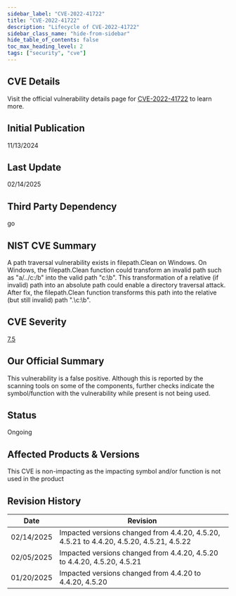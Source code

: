 ```yaml
---
sidebar_label: "CVE-2022-41722"
title: "CVE-2022-41722"
description: "Lifecycle of CVE-2022-41722"
sidebar_class_name: "hide-from-sidebar"
hide_table_of_contents: false
toc_max_heading_level: 2
tags: ["security", "cve"]
---
```


## CVE Details

Visit the official vulnerability details page for [CVE-2022-41722](https://nvd.nist.gov/vuln/detail/cve-2022-41722) to learn more.

## Initial Publication

11/13/2024

## Last Update

02/14/2025

## Third Party Dependency 

go


## NIST CVE Summary

A path traversal vulnerability exists in filepath.Clean on Windows. On Windows, the filepath.Clean function could transform an invalid path such as "a/../c:/b" into the valid path "c:\\b". This transformation of a relative (if invalid) path into an absolute path could enable a directory traversal attack. After fix, the filepath.Clean function transforms this path into the relative (but still invalid) path ".\\c:\\b".

## CVE Severity

[7.5](https://nvd.nist.gov/vuln/detail/cve-2022-41722)

## Our Official Summary

This vulnerability is a false positive. Although this is reported by the scanning tools on some of the components, further checks indicate the symbol/function with the vulnerability while present is not being used.

## Status

Ongoing

## Affected Products & Versions

This CVE is non-impacting as the impacting symbol and/or function is not used in the product


## Revision History

| Date | Revision |
| --- | --- |
| 02/14/2025 | Impacted versions changed from 4.4.20, 4.5.20, 4.5.21 to 4.4.20, 4.5.20, 4.5.21, 4.5.22 |
| 02/05/2025 | Impacted versions changed from 4.4.20, 4.5.20 to 4.4.20, 4.5.20, 4.5.21 |
| 01/20/2025 | Impacted versions changed from 4.4.20 to 4.4.20, 4.5.20 |
